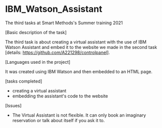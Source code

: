 # IBM_Watson_Assistant
 
 The third tasks at Smart Methods's Summer training 2021

[Basic description of the task]

The third task is about creating a virtual assistant with the use of IBM Watson Assistant and embed it to the website we made in the second task [details: https://github.com/A221298/controlpanel].

[Languages used in the project]

It was created using IBM Watson and then embedded to an HTML page.

[tasks completed]

- creating a virtual assistant
- embedding the assistant's code to the website

[Issues]

- The Virtual Assistant is not flexible. It can only book an imaginary reservation or talk about itself if you ask it to. 
 
